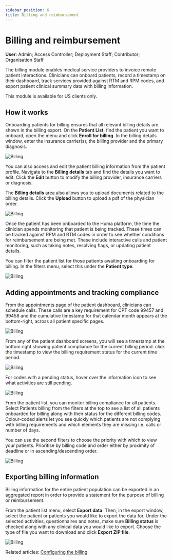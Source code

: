 ```yaml
---
sidebar_position: 6
title: Billing and reimbursement
---
```

# Billing and reimbursement
**User**: Admin; Access Controller; Deployment Staff; Contributor; Organisation Staff

The billing module enables medical service providers to invoice remote patient interactions. Clinicians can onboard patients, record a timestamp on their dashboard, track services provided against RTM and RPM codes, and export patient clinical summary data with billing information. 

This module is available for US clients only.


## How it works

Onboarding patients for billing ensures that all relevant billing details are shown in the billing export. On the **Patient List**, find the patient you want to onboard, open the menu and click **Enroll for billing**. In the billing details window, enter the insurance carrier(s), the billing provider and the primary diagnosis.

![Billing](./assets/Billing01.png)

You can also access and edit the patient billing information from the patient profile. Navigate to the **Billing details** tab and find the details you want to edit. Click the **Edit** button to modify the billing provider, insurance carriers or diagnosis. 

The **Billing details** area also allows you to upload documents related to the billing details. Click the **Upload** button to upload a pdf of the physician order. 

![Billing](./assets/Billing02.png)

Once the patient has been onboarded to the Huma platform, the time the clinician spends monitoring that patient is being tracked. These times can be tracked against RPM and RTM codes in order to see whether conditions for reimbursement are being met. These include interactive calls and patient monitoring, such as taking notes, resolving flags, or updating patient details.   

You can filter the patient list for those patients awaiting onboarding for billing. In the filters menu, select this under the **Patient type**.

![Billing](./assets/Billing03.png)

## Adding appointments and tracking compliance

From the appointments page of the patient dashboard, clinicians can schedule calls. These calls are a key requirement for CPT code 99457 and 99458 and the cumulative timestamp for that calendar month appears at the bottom-right, across all patient specific pages.

![Billing](./assets/Billing04.png)

From any of the patient dashboard screens, you will see a timestamp at the bottom right showing patient compliance for the current billing period. click the timestamp to view the billing requirement status for the current time period.

![Billing](./assets/Billing05.png)

For codes with a pending status, hover over the information icon to see what activities are still pending.

![Billing](./assets/Billing06.png)

From the patient list, you can monitor billing compliance for all patients. Select Patients billing from the filters at the top to see a list of all patients onboarded for billing along with their status for the different billing codes. Colour-coded alerts let you see quickly which patients are not complying with billing requirements and which elements they are missing i.e. calls or number of days.

You can use the second filters to choose the priority with which to view your patients. Prioritise by billing code and order either by proximity of deadline or in ascending/descending order.

![Billing](./assets/Billing07.png)

## Exporting billing information

Billing information for the entire patient population can be exported in an aggregated report in order to provide a statement for the purpose of billing or reimbursement.

From the patient list menu, select **Export data**. Then, in the export window, select the patient or patients you would like to export the data for. Under the selected activities, questionnaires and notes, make sure **Billing status** is checked along with any clinical data you would like to export. Choose the type of file you want to download and click **Export ZIP file**.
 
![Billing](./assets/Billing08.png)


Related articles: [Configuring the billing](../../admin-portal/managing-deployments/general-settings/configuring-the-billing.md)
